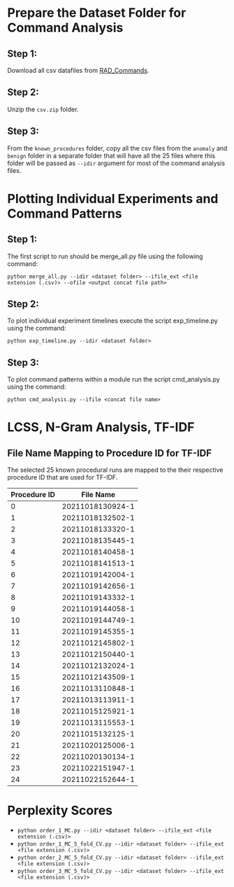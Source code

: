 # Prepare the Dataset Folder for Command Analysis

## Step 1:
Download all csv datafiles from [RAD_Commands](../dataset/RAD_Commands/csv.zip). 

## Step 2:
Unzip the `csv.zip` folder. 

## Step 3:
From the `known_procedures` folder, copy all the csv files from the `anomaly` and `benign` folder in a separate folder that will have all the 25 files where this folder will be passed as `--idir` argument for most of the command analysis files. 


# Plotting Individual Experiments and Command Patterns

## Step 1:
The first script to run should be merge_all.py file using the following command:

 `python merge_all.py --idir <dataset folder> --ifile_ext <file extension (.csv)> --ofile <output concat file path>`
 
 ## Step 2:
To plot individual experiment timelines execute the script exp_timeline.py using the command:

`python exp_timeline.py --idir <dataset folder>`

## Step 3:
To plot command patterns within a module run the script cmd_analysis.py using the command:

`python cmd_analysis.py --ifile <concat file name>`

# LCSS, N-Gram Analysis, TF-IDF




## File Name Mapping to Procedure ID for TF-IDF
The selected 25 known procedural runs are mapped to the their respective procedure ID that are used for TF-IDF.

| Procedure ID | File Name        |
|--------------|------------------|
| 0            | 20211018130924-1 |
| 1            | 20211018132502-1 |
| 2            | 20211018133320-1 |
| 3            | 20211018135445-1 |
| 4            | 20211018140458-1 |
| 5            | 20211018141513-1 |
| 6            | 20211019142004-1 |
| 7            | 20211019142656-1 |
| 8            | 20211019143332-1 |
| 9            | 20211019144058-1 |
| 10           | 20211019144749-1 |
| 11           | 20211019145355-1 |
| 12           | 20211012145802-1 |
| 13           | 20211012150440-1 |
| 14           | 20211012132024-1 |
| 15           | 20211012143509-1 |
| 16           | 20211013110848-1 |
| 17           | 20211013113911-1 |
| 18           | 20211015125921-1 |
| 19           | 20211013115553-1 |
| 20           | 20211015132125-1 |
| 21           | 20211020125006-1 |
| 22           | 20211020130134-1 |
| 23           | 20211022151947-1 |
| 24           | 20211022152644-1 |


# Perplexity Scores

* `python order_1_MC.py --idir <dataset folder> --ifile_ext <file extension (.csv)>`
* `python order_1_MC_5_fold_CV.py --idir <dataset folder> --ifile_ext <file extension (.csv)>`
* `python order_2_MC_5_fold_CV.py --idir <dataset folder> --ifile_ext <file extension (.csv)>`
* `python order_3_MC_5_fold_CV.py --idir <dataset folder> --ifile_ext <file extension (.csv)>`
